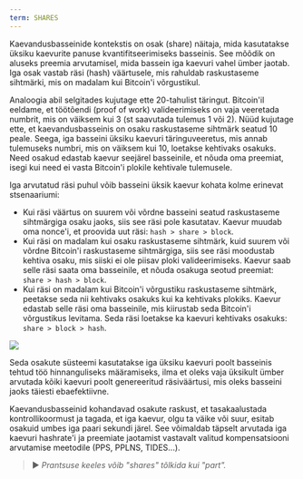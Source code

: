 ```yaml
---
term: SHARES
---
```


Kaevandusbasseinide kontekstis on osak (share) näitaja, mida kasutatakse üksiku kaevurite panuse kvantifitseerimiseks basseinis. See mõõdik on aluseks preemia arvutamisel, mida bassein iga kaevuri vahel ümber jaotab. Iga osak vastab räsi (hash) väärtusele, mis rahuldab raskustaseme sihtmärki, mis on madalam kui Bitcoin'i võrgustikul.

Analoogia abil selgitades kujutage ette 20-tahulist täringut. Bitcoin'il eeldame, et töötõendi (proof of work) valideerimiseks on vaja veeretada numbrit, mis on väiksem kui 3 (st saavutada tulemus 1 või 2). Nüüd kujutage ette, et kaevandusbasseinis on osaku raskustaseme sihtmärk seatud 10 peale. Seega, iga basseini üksiku kaevuri täringuveeretus, mis annab tulemuseks numbri, mis on väiksem kui 10, loetakse kehtivaks osakuks. Need osakud edastab kaevur seejärel basseinile, et nõuda oma preemiat, isegi kui need ei vasta Bitcoin'i plokile kehtivale tulemusele.

Iga arvutatud räsi puhul võib basseini üksik kaevur kohata kolme erinevat stsenaariumi:
* Kui räsi väärtus on suurem või võrdne basseini seatud raskustaseme sihtmärgiga osaku jaoks, siis see räsi pole kasutatav. Kaevur muudab oma nonce'i, et proovida uut räsi: `hash > share > block`.
* Kui räsi on madalam kui osaku raskustaseme sihtmärk, kuid suurem või võrdne Bitcoin'i raskustaseme sihtmärgiga, siis see räsi moodustab kehtiva osaku, mis siiski ei ole piisav ploki valideerimiseks. Kaevur saab selle räsi saata oma basseinile, et nõuda osakuga seotud preemiat: `share > hash > block`.
* Kui räsi on madalam kui Bitcoin'i võrgustiku raskustaseme sihtmärk, peetakse seda nii kehtivaks osakuks kui ka kehtivaks plokiks. Kaevur edastab selle räsi oma basseinile, mis kiirustab seda Bitcoin'i võrgustikus levitama. Seda räsi loetakse ka kaevuri kehtivaks osakuks: `share > block > hash`.

![](../../dictionnaire/assets/32.png)

Seda osakute süsteemi kasutatakse iga üksiku kaevuri poolt basseinis tehtud töö hinnanguliseks määramiseks, ilma et oleks vaja üksikult ümber arvutada kõiki kaevuri poolt genereeritud räsiväärtusi, mis oleks basseini jaoks täiesti ebaefektiivne.

Kaevandusbasseinid kohandavad osakute raskust, et tasakaalustada kontrollikoormust ja tagada, et iga kaevur, olgu ta väike või suur, esitab osakuid umbes iga paari sekundi järel. See võimaldab täpselt arvutada iga kaevuri hashrate'i ja preemiate jaotamist vastavalt valitud kompensatsiooni arvutamise meetodile (PPS, PPLNS, TIDES...).

> ► *Prantsuse keeles võib "shares" tõlkida kui "part".*